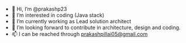 - 👋 Hi, I’m @prakashp23
- 👀 I’m interested in coding (Java stack)
- 🌱 I’m currently working as Lead solution architect
- 💞️ I’m looking forward to contribute in architecture, design and coding.
- 📫 I can be reached through prakashpillai05@gmail.com

<!---
prakashp23/prakashp23 is a ✨ special ✨ repository because its `README.md` (this file) appears on your GitHub profile.
You can click the Preview link to take a look at your changes.
--->
